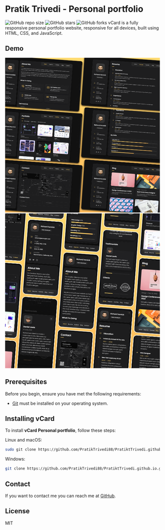 # Pratik Trivedi - Personal portfolio

![GitHub repo size](https://img.shields.io/github/repo-size/codewithsadee/vcard-personal-portfolio)
![GitHub stars](https://img.shields.io/github/stars/codewithsadee/vcard-personal-portfolio?style=social)
![GitHub forks](https://img.shields.io/github/forks/codewithsadee/vcard-personal-portfolio?style=social)
vCard is a fully responsive personal portfolio website, responsive for all devices, built using HTML, CSS, and JavaScript.

## Demo

![vCard Desktop Demo](./website-demo-image/desktop.png "Desktop Demo")
![vCard Mobile Demo](./website-demo-image/mobile.png "Mobile Demo")

## Prerequisites

Before you begin, ensure you have met the following requirements:

* [Git](https://git-scm.com/downloads "Download Git") must be installed on your operating system.

## Installing vCard

To install **vCard Personal portfolio**, follow these steps:

Linux and macOS:

```bash
sudo git clone https://github.com/PratikTrivedi88/PratiktTrivedi.github.io.git
```

Windows:

```bash
git clone https://github.com/PratikTrivedi88/PratiktTrivedi.github.io.git
```

## Contact

If you want to contact me you can reach me at [GitHub](https://github.com/PratikTrivedi88/PratiktTrivedi.github.io.git).

## License

MIT
